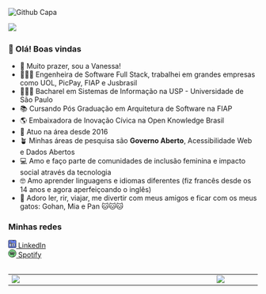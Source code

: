 ![Github Capa](https://github.com/vanessa-nascimento/vanessa-nascimento/assets/31855785/97b55c5e-6f42-412e-a56b-3be8063b2d26)

![](https://komarev.com/ghpvc/?username=vanessa-nascimento&color=blueviolet&style=flat-square&label=Visitas)

###  👋 Olá! Boas vindas
- 🥰 Muito prazer, sou a Vanessa!
- 👩🏻‍💻 Engenheira de Software Full Stack, trabalhei em grandes empresas como UOL, PicPay, FIAP e Jusbrasil
- 👩🏻‍🎓 Bacharel em Sistemas de Informação na USP - Universidade de São Paulo
- 📚 Cursando Pós Graduação em Arquitetura de Software na FIAP
- 🌎 Embaixadora de Inovação Cívica na Open Knowledge Brasil
- 🚀 Atuo na área desde 2016
- 🪴 Minhas áreas de pesquisa são **Governo Aberto**, Acessibilidade Web e Dados Abertos
- 💻 Amo e faço parte de comunidades de inclusão feminina e impacto social através da tecnologia
- 🤓 Amo aprender linguagens e idiomas diferentes (fiz francês desde os 14 anos e agora aperfeiçoando o inglês)
- 🍻 Adoro ler, rir, viajar, me divertir com meus amigos e ficar com os meus gatos: Gohan, Mia e Pan 🐱🐱🐱

### Minhas redes
<div>
<a href="https://www.linkedin.com/in/vanascimento-dev">
  <img src="https://github.com/vanessa-nascimento/vanessa-nascimento/blob/main/002-linkedin.png" width="16"></img> LinkedIn
 </a> 
</div>
<div>
<a href="https://open.spotify.com/user/21peotxptos3mgz4ct5pmtupa?si=1g3gDdbCRoi0v55REwckEQ">
       <img src="https://github.com/vanessa-nascimento/vanessa-nascimento/blob/main/057-spotify.png" width="16"></img> Spotify
</a>
</div>
<br />
<center>
<table>
    <tr>
        <td><img width="400px" align="left" src="https://github-readme-stats.vercel.app/api/top-langs/?username=vanessa-nascimento&hide=html&layout=compact&theme=nightowl" /></td>
        <td><img width="495px" align="left" src="https://github-readme-stats.vercel.app/api?username=vanessa-nascimento&theme=nightowl"/></td>
    </tr>   
</table>
</center>  





